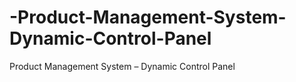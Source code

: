# -Product-Management-System-Dynamic-Control-Panel
 Product Management System – Dynamic Control Panel
